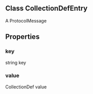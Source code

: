 ## Class CollectionDefEntry

A ProtocolMessage
## Properties
### key

string key
### value

CollectionDef value
